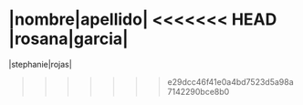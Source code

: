 |nombre|apellido|
<<<<<<< HEAD
|rosana|garcia|
=======
|stephanie|rojas|
>>>>>>> e29dcc46f41e0a4bd7523d5a98a7142290bce8b0
